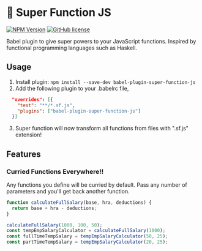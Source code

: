 # 💪 Super Function JS
[![NPM Version](https://badge.fury.io/js/babel-plugin-super-function-js.svg)](https://badge.fury.io/js/babel-plugin-super-function-js)
[![GitHub license](https://img.shields.io/github/license/shb9019/super-function-js.svg)](https://github.com/shb9019/super-function-js/blob/main/plugin/LICENSE)

Babel plugin to give super powers to your JavaScript functions. Inspired by functional programming languages such as Haskell.

## Usage
1. Install plugin: `npm install --save-dev babel-plugin-super-function-js`
2. Add the following plugin to your .babelrc file,
```json
  "overrides": [{
    "test": "**/*.sf.js",
    "plugins": ["babel-plugin-super-function-js"]
  }]
```
3. Super function will now transform all functions from files with ".sf.js" extension!

## Features
### Curried Functions Everywhere!!

Any functions you define will be curried by default. Pass any number of parameters and you'll get back another function.
```js
function calculateFullSalary(base, hra, deductions) {
  return base + hra - deductions;
}

calculateFullSalary(1000, 100, 50);
const tempEmpSalaryCalculator = calculateFullSalary(1000);
const fullTimeTempSalary = tempEmpSalaryCalculator(50, 25);
const partTimeTempSalary = tempEmpSalaryCalculator(20, 25);
```
